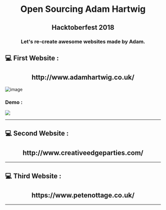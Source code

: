 <h1 align="center"> Open Sourcing Adam Hartwig </h1>

<h2 align="center"> Hacktoberfest 2018 </h2>

<h3 align="center">Let's re-create awesome websites made by Adam.</h3>

## 💻 First Website : 

<h2 align="center">http://www.adamhartwig.co.uk/</h2>

![image](https://user-images.githubusercontent.com/5800726/46262842-cc301d80-c524-11e8-896a-b53c94f3339d.png)

### Demo : 

![](https://media.giphy.com/media/57Uyah4xlikV152exA/giphy.gif)

----------

## 💻 Second Website : 

<h2 align="center">http://www.creativeedgeparties.com/</h2>

----------

## 💻 Third Website : 

<h2 align="center">https://www.petenottage.co.uk/</h2>


----------
